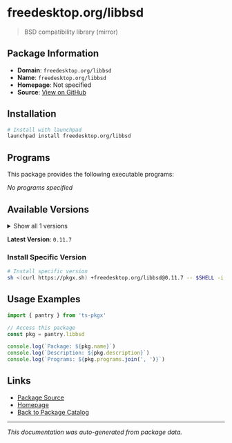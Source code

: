 # freedesktop.org/libbsd

> BSD compatibility library (mirror)

## Package Information

- **Domain**: `freedesktop.org/libbsd`
- **Name**: `freedesktop.org/libbsd`
- **Homepage**: Not specified
- **Source**: [View on GitHub](https://github.com/pkgxdev/pantry/tree/main/projects/freedesktop.org/libbsd/package.yml)

## Installation

```bash
# Install with launchpad
launchpad install freedesktop.org/libbsd
```

## Programs

This package provides the following executable programs:

*No programs specified*

## Available Versions

<details>
<summary>Show all 1 versions</summary>

- `0.11.7`

</details>

**Latest Version**: `0.11.7`

### Install Specific Version

```bash
# Install specific version
sh <(curl https://pkgx.sh) +freedesktop.org/libbsd@0.11.7 -- $SHELL -i
```

## Usage Examples

```typescript
import { pantry } from 'ts-pkgx'

// Access this package
const pkg = pantry.libbsd

console.log(`Package: ${pkg.name}`)
console.log(`Description: ${pkg.description}`)
console.log(`Programs: ${pkg.programs.join(', ')}`)
```

## Links

- [Package Source](https://github.com/pkgxdev/pantry/tree/main/projects/freedesktop.org/libbsd/package.yml)
- [Homepage](#)
- [Back to Package Catalog](../package-catalog.md)

---

*This documentation was auto-generated from package data.*
